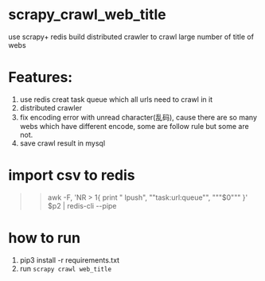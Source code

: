 # scrapy_crawl_web_title 
use scrapy+ redis build distributed crawler to crawl large number of title of webs
# Features:
1. use redis creat task queue which all urls need to crawl in it
2. distributed crawler
3. fix encoding error with unread character(乱码), cause there are so many webs which have different encode, some are follow rule but some are not.
4. save crawl result in mysql

# import csv to redis
>> awk -F, 'NR > 1{ print " lpush", "\"task:url:queue\"", "\""$0"\"" }' $p2 | redis-cli --pipe

# how to run
 1. pip3 install -r requirements.txt
 2. run `scrapy crawl web_title`
